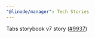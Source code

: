 ```yaml
---
"@linode/manager": Tech Stories
---
```


Tabs storybook v7 story ([#9937](https://github.com/linode/manager/pull/9937))

